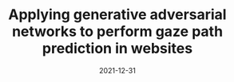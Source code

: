 ---
title: 'Applying generative adversarial networks to perform gaze path prediction in websites'
collection: publications
permalink: /publication/2021-CEUR Workshop Proceedings-Applying-generative.md
excerpt: 'G. Bonifazi, E. Corradini, G. Porcino, A. Scopelliti, D. Ursino, L. Virgili'
date: 2021-12-31
venue: 'CEUR Workshop Proceedings'
link: 'https://ceur-ws.org/Vol-2994/paper49.pdf'
location: 'DII, Polytechnic University of Marche; Data Labs, Daimler AG'
---